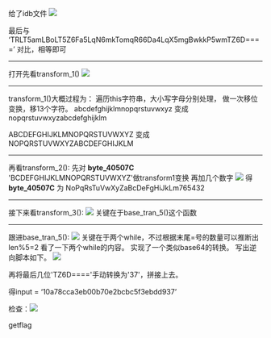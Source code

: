 给了idb文件
![](https://i.imgur.com/56g0wA0.jpg)

最后与
‘TRLT5amLBoLT5Z6Fa5LqN6mkTomqR66Da4LqX5mgBwkkP5wmTZ6D====’
对比，相等即可

----------

打开先看transform_1()
![](https://i.imgur.com/R1sennw.png)

----------

transform_1()大概过程为：
遍历this字符串，大小写字母分别处理，
做一次移位变换，移13个字符。
abcdefghijklmnopqrstuvwxyz
变成
nopqrstuvwxyzabcdefghijklm

ABCDEFGHIJKLMNOPQRSTUVWXYZ
变成
NOPQRSTUVWXYZABCDEFGHIJKLM

----------

再看transform_2():
先对 **byte_40507C** 'BCDEFGHIJKLMNOPQRSTUVWXYZ'做transform1变换
再加几个数字
![](https://i.imgur.com/IPI6ncu.png)
得 **byte_40507C** 为 
NoPqRsTuVwXyZaBcDeFgHiJkLm765432



----------

接下来看transform_3():
![](https://i.imgur.com/dWUtDxn.png)
关键在于base_tran_5()这个函数

----------
跟进base_tran_5():
![](https://i.imgur.com/pRkwRJV.png)
关键在于两个while，不过根据末尾=号的数量可以推断出len%5=2
看了一下两个while的内容。
实现了一个类似base64的转换。
写出逆向脚本如下。
![](https://i.imgur.com/h69vtcM.png)

再将最后几位'TZ6D===='手动转换为'37'，拼接上去。

得input = ‘10a78cca3eb00b70e2bcbc5f3ebdd937’

检查：![](https://i.imgur.com/VUgZkkw.jpg)

getflag